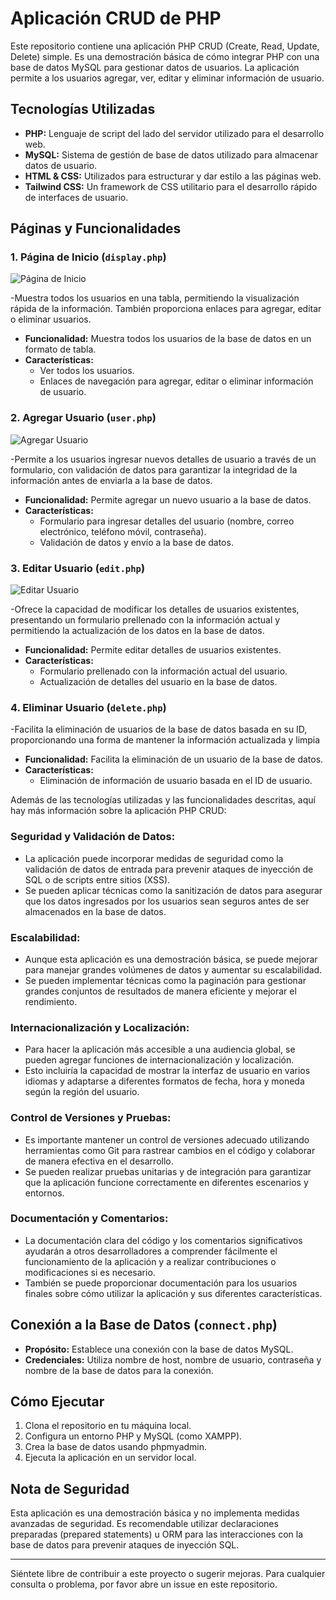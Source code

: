 
# Aplicación CRUD de PHP

Este repositorio contiene una aplicación PHP CRUD (Create, Read, Update, Delete) simple. Es una demostración básica de cómo integrar PHP con una base de datos MySQL para gestionar datos de usuarios. La aplicación permite a los usuarios agregar, ver, editar y eliminar información de usuario.

## Tecnologías Utilizadas

- **PHP:** Lenguaje de script del lado del servidor utilizado para el desarrollo web.
- **MySQL:** Sistema de gestión de base de datos utilizado para almacenar datos de usuario.
- **HTML & CSS:** Utilizados para estructurar y dar estilo a las páginas web.
- **Tailwind CSS:** Un framework de CSS utilitario para el desarrollo rápido de interfaces de usuario.

## Páginas y Funcionalidades

### 1. Página de Inicio (`display.php`)

![Página de Inicio](images/display.png)

-Muestra todos los usuarios en una tabla, permitiendo la visualización rápida de la información. También proporciona enlaces para agregar, editar o eliminar usuarios.
- **Funcionalidad:** Muestra todos los usuarios de la base de datos en un formato de tabla.
- **Características:** 
  - Ver todos los usuarios.
  - Enlaces de navegación para agregar, editar o eliminar información de usuario.

### 2. Agregar Usuario (`user.php`)

![Agregar Usuario](images/add.png)

-Permite a los usuarios ingresar nuevos detalles de usuario a través de un formulario, con validación de datos para garantizar la integridad de la información antes de enviarla a la base de datos.
- **Funcionalidad:** Permite agregar un nuevo usuario a la base de datos.
- **Características:** 
  - Formulario para ingresar detalles del usuario (nombre, correo electrónico, teléfono móvil, contraseña).
  - Validación de datos y envío a la base de datos.

### 3. Editar Usuario (`edit.php`)

![Editar Usuario](images/edit.png)

-Ofrece la capacidad de modificar los detalles de usuarios existentes, presentando un formulario prellenado con la información actual y permitiendo la actualización de los datos en la base de datos.
- **Funcionalidad:** Permite editar detalles de usuarios existentes.
- **Características:** 
  - Formulario prellenado con la información actual del usuario.
  - Actualización de detalles del usuario en la base de datos.

### 4. Eliminar Usuario (`delete.php`)

-Facilita la eliminación de usuarios de la base de datos basada en su ID, proporcionando una forma de mantener la información actualizada y limpia
- **Funcionalidad:** Facilita la eliminación de un usuario de la base de datos.
- **Características:** 
  - Eliminación de información de usuario basada en el ID de usuario.
 
Además de las tecnologías utilizadas y las funcionalidades descritas, aquí hay más información sobre la aplicación PHP CRUD:

### Seguridad y Validación de Datos:
- La aplicación puede incorporar medidas de seguridad como la validación de datos de entrada para prevenir ataques de inyección de SQL o de scripts entre sitios (XSS).
- Se pueden aplicar técnicas como la sanitización de datos para asegurar que los datos ingresados por los usuarios sean seguros antes de ser almacenados en la base de datos.

### Escalabilidad:
- Aunque esta aplicación es una demostración básica, se puede mejorar para manejar grandes volúmenes de datos y aumentar su escalabilidad.
- Se pueden implementar técnicas como la paginación para gestionar grandes conjuntos de resultados de manera eficiente y mejorar el rendimiento.

### Internacionalización y Localización:
- Para hacer la aplicación más accesible a una audiencia global, se pueden agregar funciones de internacionalización y localización.
- Esto incluiría la capacidad de mostrar la interfaz de usuario en varios idiomas y adaptarse a diferentes formatos de fecha, hora y moneda según la región del usuario.

### Control de Versiones y Pruebas:
- Es importante mantener un control de versiones adecuado utilizando herramientas como Git para rastrear cambios en el código y colaborar de manera efectiva en el desarrollo.
- Se pueden realizar pruebas unitarias y de integración para garantizar que la aplicación funcione correctamente en diferentes escenarios y entornos.

### Documentación y Comentarios:
- La documentación clara del código y los comentarios significativos ayudarán a otros desarrolladores a comprender fácilmente el funcionamiento de la aplicación y a realizar contribuciones o modificaciones si es necesario.
- También se puede proporcionar documentación para los usuarios finales sobre cómo utilizar la aplicación y sus diferentes características.



## Conexión a la Base de Datos (`connect.php`)

- **Propósito:** Establece una conexión con la base de datos MySQL.
- **Credenciales:** Utiliza nombre de host, nombre de usuario, contraseña y nombre de la base de datos para la conexión.

## Cómo Ejecutar

1. Clona el repositorio en tu máquina local.
2. Configura un entorno PHP y MySQL (como XAMPP).
3. Crea la base de datos usando phpmyadmin.
4. Ejecuta la aplicación en un servidor local.

## Nota de Seguridad

Esta aplicación es una demostración básica y no implementa medidas avanzadas de seguridad. Es recomendable utilizar declaraciones preparadas (prepared statements) u ORM para las interacciones con la base de datos para prevenir ataques de inyección SQL.

---

Siéntete libre de contribuir a este proyecto o sugerir mejoras. Para cualquier consulta o problema, por favor abre un issue en este repositorio.

